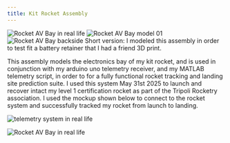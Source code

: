 ```yaml
---
title: Kit Rocket Assembly
---
```


![Rocket AV Bay in real life](/solidworks/images/kit_rocket_avbay_real_2.jpg)
![Rocket AV Bay model 01](/solidworks/images/kit_rocket_avbay_exploded2.png)
![Rocket AV Bay backside](/solidworks/images/kit_rocket_avbay_rear.png)
Short version: I modeled this assembly in order to test fit a battery retainer that I had a friend 3D print. 

This assembly models the electronics bay of my kit rocket, and is used in conjunction with my arduino uno telemetry receiver, and my MATLAB telemetry script, in order to for a fully functional rocket tracking and landing site prediction suite. I  used this system  May 31st 2025 to launch and recover intact my level 1 certification rocket as part of the Tripoli Rocketry association. I used the mockup shown below to  connect to the rocket system and successfully tracked my rocket from launch to  landing.

![telemetry system in real life](/solidworks/images/Kyle_holding_reciever.png)

![Rocket AV Bay in real life](/solidworks/images/telemetry_receiver_diagram.png)